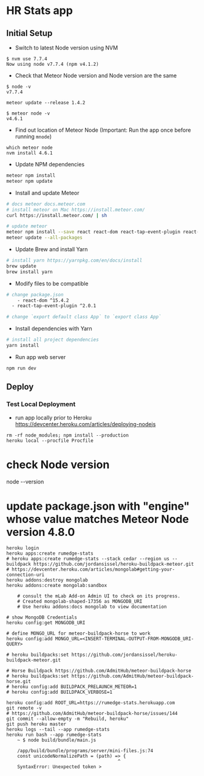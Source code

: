 # HR Stats app

## Initial Setup

* Switch to latest Node version using NVM
```
$ nvm use 7.7.4
Now using node v7.7.4 (npm v4.1.2)
```

* Check that Meteor Node version and Node version are the same
```
$ node -v
v7.7.4

meteor update --release 1.4.2

$ meteor node -v
v4.6.1
``` 

* Find out location of Meteor Node (Important: Run the app once before running `mnode`)
```
which meteor node
nvm install 4.6.1
```

* Update NPM dependencies 
```bash
meteor npm install
meteor npm update
```

* Install and update Meteor
```bash
# docs meteor docs.meteor.com
# install meteor on Mac https://install.meteor.com/
curl https://install.meteor.com/ | sh

# update meteor
meteor npm install --save react react-dom react-tap-event-plugin react-router material-ui react-chartjs-2 babel-runtime
meteor update --all-packages
```

* Update Brew and install Yarn
```bash
# install yarn https://yarnpkg.com/en/docs/install
brew update
brew install yarn
```

* Modify files to be compatible

```bash
# change package.json 
	- react-dom ^15.4.2 
  - react-tap-event-plugin ^2.0.1

# change `export default class App` to `export class App`
```

* Install dependencies with Yarn
```bash
# install all project dependencies
yarn install
```

* Run app web server
```
npm run dev
```

## Deploy

### Test Local Deployment

* run app locally prior to Heroku https://devcenter.heroku.com/articles/deploying-nodejs
```
rm -rf node_modules; npm install --production
heroku local --procfile Procfile
```

# check Node version
node --version

# update package.json with "engine" whose value matches Meteor Node version 4.8.0

```
heroku login
heroku apps:create rumedge-stats
# heroku apps:create rumedge-stats --stack cedar --region us --buildpack https://github.com/jordansissel/heroku-buildpack-meteor.git
# https://devcenter.heroku.com/articles/mongolab#getting-your-connection-uri
heroku addons:destroy mongolab
heroku addons:create mongolab:sandbox

	# consult the mLab Add-on Admin UI to check on its progress.
	# Created mongolab-shaped-17356 as MONGODB_URI
	# Use heroku addons:docs mongolab to view documentation

# show MongoDB Credentials
heroku config:get MONGODB_URI

# define MONGO_URL for meteor-buildpack-horse to work
heroku config:add MONGO_URL=<INSERT-TERMINAL-OUTPUT-FROM-MONGODB_URI-QUERY>

# heroku buildpacks:set https://github.com/jordansissel/heroku-buildpack-meteor.git

# Horse Buildpack https://github.com/AdmitHub/meteor-buildpack-horse
# heroku buildpacks:set https://github.com/AdmitHub/meteor-buildpack-horse.git
# heroku config:add BUILDPACK_PRELAUNCH_METEOR=1
# heroku config:add BUILDPACK_VERBOSE=1

heroku config:add ROOT_URL=https://rumedge-stats.herokuapp.com
git remote -v
# https://github.com/AdmitHub/meteor-buildpack-horse/issues/144
git commit --allow-empty -m "Rebuild, heroku"
git push heroku master
heroku logs --tail --app rumedge-stats
heroku run bash --app rumedge-stats
	~ $ node build/bundle/main.js

	/app/build/bundle/programs/server/mini-files.js:74
	const unicodeNormalizePath = (path) => {
	                                     ^
	SyntaxError: Unexpected token >
```